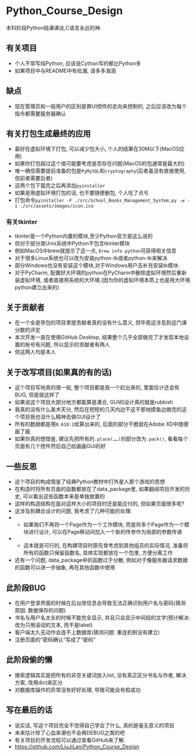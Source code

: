 # Python_Course_Design
本科阶段Python结课课设,C语言永远的神.

## 有关项目
- 个人不常写纯Python, 应该说Cython写的都比Python多
- 如果项目中与README中有纰漏, 请多多海涵

## 缺点
- 现在管理员和一般用户的区别是靠UI控件的走向来控制的, 之后应该改为每个指令都需要服务器确认

## 有关打包生成最终的应用
- 最好在虚拟环境下打包, 可以减少包大小, 个人的结果在30M以下(MacOS应用)
- 如果你打包超过这个值可能要考虑是否存在问题(MacOS的包通常是最大的)
- 唯一确信需要提前准备的包是`PyMySQL`和`cryptography`(后者虽没有直接使用, 但前者需要后者)
- 这两个包下载完之后再添加`pyinstaller`
- 如果是用虚拟环境打包的话, 也不要随便删包, 个人吃了点亏
- 打包命令`pyinstaller -F ./src/School_Books_Management_System.py -w -i ./src/assets/images/icon.ico`

### 有关tkinter
- tkinter是一个Python内置的模块,至少Python官方是这么说的
- 但对于部分类Unix系统中Python不包含tkinter模块
- 例如MacOS中brew就提示了这一点, `brew info python`可获得相关信息
- 对于很多Linux系统也可以改为安装python-tk或者python-tk来解决
- 部分Windows也没有安装这个模块,对于Windows用户去补充安装tk模块.
- 对于PyCharm, 配置好大环境的python在PyCharm中删除虚拟环境然后重新装虚拟环境, 或者直接用系统的大环境.(因为你的虚拟环境本质上也是用大环境python建立出来的)

## 关于贡献者
- 在一个全是导包的项目里提贡献者真的没有什么意义, 但毕竟这涉及到这门课分数的评定
- 本次开发一直在使用GitHub Desktop, 结果整个几乎全部做完了才发现本地设置的账号有问题, 所以显示的贡献者有两人
- 但这两人均是本人

## 关于改写项目(如果真的有的话)
- 这个项目写地真的很一般, 整个项目都是我一个赶出来的, 里面估计还会有BUG, 但是就这样了
- 如果说这个项目大部分地方都能算是凑合, GUI的设计真的就是rubbish
- 我真的没有什么美术天分, 然后在短短的几天内边干这干那地摸鱼边做完的这个项目我也没什么精神去做GUI设计了
- 所有的数据都是用`0.618:1`给算出来的, 后面的部分干脆就在Adobe XD中随便画了画
- 如果你真的想借鉴, 建议先把所有的`.place(……)`的部分改为`.pack()`, 看看每个页面有几个控件然后自己给画画GUI的好

## 一些反思
- 这个项目的构成借鉴了经典Python教材中打外星人那个游戏的思想
- 在构造时将所有页面的函数都放在了data_package里, 如果翻阅项目开发的历史, 可以看出这些函数本来是单独放置的
- 这样的构造结构在面对这样大小的项目时还是能应付的, 但如果页面很多呢?
- 这涉及到耦合设计的问题, 我考虑了几种可能的处理:
- - 如果我们不再将一个Page作为一个工作模块, 而是将多个Page作为一个模块进行设计, 可以在Page移动间加入一个新的传参作为局部的参数传递 
- - 这本就是可行的, 在构建项目时原先曾考虑到其他组员的实际情况, 准备将所有的函数只保留函数名, 具体实现都放在一个包里, 方便分离工作
- 还有一个问题, data_package中的函数过于分散, 例如对于像服务器请求数据的函数可以进一步抽象, 再在其他函数中使用

## 此阶段BUG
- 在用户登录界面的时候在后台改信息会导致无法正确识别用户名与密码(猜测原因: 数据保存的问题)
- 书名与用户名太长的时候不能完全显示, 并且只会显示中间段的文字(预计解决: 改为只用滚动的文本, 而不是label)
- 客户端太久无动作会连不上数据库(猜测问题: 重连机制没有建立)
- 注册页面的“密码确认”写成了“密码”

## 此阶段偷的懒
- 搜索逻辑其实是把所有的非空关键词放入list, 没有真正区分书名与作者, 解决方案, 改用dict来区分
- 对数据库操作的异常没有好好处理, 导致可能会有假成功

## 写在最后的话
- 说实话, 写这个项目完全不觉得自己学会了什么, 真的是毫无意义的项目
- 未来估计除了心血来潮也不会再DEBUG之类的吧
- 有关项目的开发流程可以通过查看GitHub来了解.
- https://github.com/LiuJiLan/Python_Course_Design